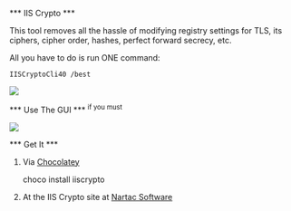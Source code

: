 <!-- {Title:"Windows Admins: No More Excuses For Outdated IIS TLS Settings",PublishedOn:"14 Jul 2015",Intro:"Drop-dead easy TLS protocol, cipher, and hash configuration.",Tags:["windows","ssl"]} -->

*** IIS Crypto ***

This tool removes all the hassle of modifying registry settings for TLS, its ciphers, cipher order, hashes, perfect forward secrecy, etc. 

All you have to do is run ONE command:

    IISCryptoCli40 /best

![](http://i.imgur.com/dST3RDW.png)

*** Use The GUI ***
<sup>if you must</sup>

![](http://i.imgur.com/Gbx7wYQ.png)


*** Get It ***

1. Via [Chocolatey](https://chocolatey.org/packages?q=nartac)

    choco install iiscrypto
    
2. At the IIS Crypto site at [Nartac Software](https://www.nartac.com/Products/IISCrypto/Download)

